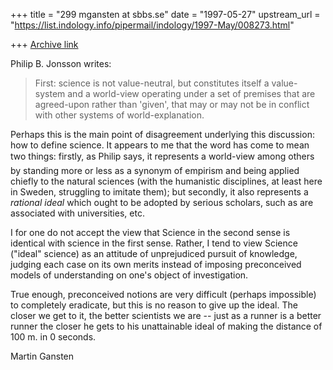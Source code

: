 +++
title = "299 mgansten at sbbs.se"
date = "1997-05-27"
upstream_url = "https://list.indology.info/pipermail/indology/1997-May/008273.html"

+++
[Archive link](https://list.indology.info/pipermail/indology/1997-May/008273.html)

Philip B. Jonsson writes:

>First: science is not value-neutral, but constitutes itself a value-system
>and a world-view operating under a set of premises that are agreed-upon
>rather than 'given', that may or may not be in conflict with other systems
>of world-explanation.

Perhaps this is the main point of disagreement underlying this discussion:
how to define science. It appears to me that the word has come to mean two
things: firstly, as Philip says, it represents a world-view among others by
standing more or less as a synonym of empirism and being applied chiefly to
the natural sciences (with the humanistic disciplines, at least here in
Sweden, struggling to imitate them); but secondly, it also represents a
*rational ideal* which ought to be adopted by serious scholars, such as are
associated with universities, etc.

I for one do not accept the view that Science in the second sense is
identical with science in the first sense. Rather, I tend to view Science
("ideal" science) as an attitude of unprejudiced pursuit of knowledge,
judging each case on its own merits instead of imposing preconceived models
of understanding on one's object of investigation.

True enough, preconceived notions are very difficult (perhaps impossible) to
completely eradicate, but this is no reason to give up the ideal. The closer
we get to it, the better scientists we are -- just as a runner is a better
runner the closer he gets to his unattainable ideal of making the distance
of 100 m. in 0 seconds.

Martin Gansten






